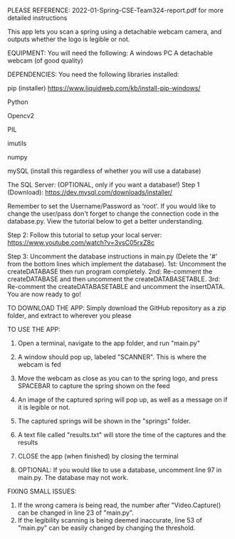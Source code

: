 PLEASE REFERENCE: 2022-01-Spring-CSE-Team324-report.pdf for more detailed instructions


This app lets you scan a spring using a detachable webcam camera, and outputs whether the logo is legible or not.




EQUIPMENT:
You will need the following:
A windows PC
A detachable webcam (of good quality)

DEPENDENCIES:
You need the following libraries installed:

pip (installer)
https://www.liquidweb.com/kb/install-pip-windows/

Python

Opencv2


PIL


imutils

numpy


mySQL (install this regardless of whether you will use a database)



The SQL Server: (OPTIONAL, only if you want a database!)
Step 1 (Download):
https://dev.mysql.com/downloads/installer/

Remember to set the Username/Password as 'root'. If you would like to change the user/pass don't forget to change the connection code in the database.py. View the tutorial below to get a better understanding.

Step 2:
Follow this tutorial to setup your local server: 
https://www.youtube.com/watch?v=3vsC05rxZ8c 

Step 3: 
Uncomment the database instructions in main.py (Delete the '#' from the bottom lines which implement the database).
  1st:
    Uncomment the createDATABASE then run program completely.
  2nd:
    Re-comment the createDATABASE and then uncomment the createDATABASETABLE. 
  3rd:
    Re-comment the createDATABASETABLE and uncomment the insertDATA. You are now ready to go!


TO DOWNLOAD THE APP:
Simply download the GitHub repository as a zip folder, and extract to wherever you please


TO USE THE APP:

1. Open a terminal, navigate to the app folder, and run "main.py"


2. A window should pop up, labeled "SCANNER". This is where the webcam is fed


3. Move the webcam as close as you can to the spring logo, and press SPACEBAR to capture the spring shown on the feed

4. An image of the captured spring will pop up, as well as a message on if it is legible or not.


5. The captured springs will be shown in the "springs" folder.


6. A text file called "results.txt" will store the time of the captures and the results

7. CLOSE the app (when finished) by closing the terminal


7. OPTIONAL: If you would like to use a database, uncomment line 97 in main.py. The database may not work.





FIXING SMALL ISSUES:

1. If the wrong camera is being read, the number after "Video.Capture() can be changed in line 23 of "main.py".
2. If the legibility scanning is being deemed inaccurate, line 53 of "main.py" can be easily changed by changing the threshold.


